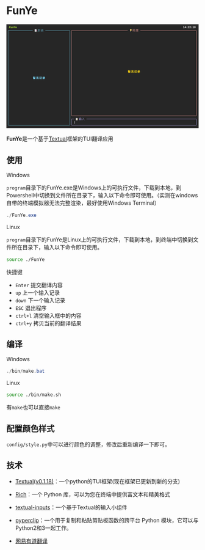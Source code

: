 # FunYe

![screenshot](./img/show.gif)

**FunYe**是一个基于[Textual](https://github.com/Textualize/textual)框架的TUI翻译应用


## 使用

Windows

`program`目录下的FunYe.exe是Windows上的可执行文件，下载到本地，到Powershell中切换到文件所在目录下，输入以下命令即可使用。（实测在windows自带的终端模拟器无法完整渲染，最好使用Windows Terminal）

```Powershell
./FunYe.exe
```

Linux

`program`目录下的FunYe是Linux上的可执行文件，下载到本地，到终端中切换到文件所在目录下，输入以下命令即可使用。

```bash
source ./FunYe
```

快捷键

- `Enter` 提交翻译内容
- `up` 上一个输入记录
- `down` 下一个输入记录
- `ESC` 退出程序
- `ctrl+l` 清空输入框中的内容
- `ctrl+y` 拷贝当前的翻译结果


## 编译

Windows

```powershell
./bin/make.bat
```

Linux

```bash
source ./bin/make.sh
```

有`make`也可以直接`make`


## 配置颜色样式

`config/style.py`中可以进行颜色的调整，修改后重新编译一下即可。

## 技术
- [Textual(v0.1.18)](https://github.com/Textualize/textual)：一个python的TUI框架(现在框架已更新到新的分支)

- [Rich](https://github.com/Textualize/rich)：一个 Python 库，可以为您在终端中提供富文本和精美格式

- [textual-inputs](https://github.com/sirfuzzalot/textual-inputs)：一个基于Textual的输入小组件

- [pyperclip](https://github.com/asweigart/pyperclip)：一个用于复制和粘贴剪贴板函数的跨平台 Python 模块，它可以与 Python2和3一起工作。

- [网易有道翻译](https://fanyi.youdao.com/)
